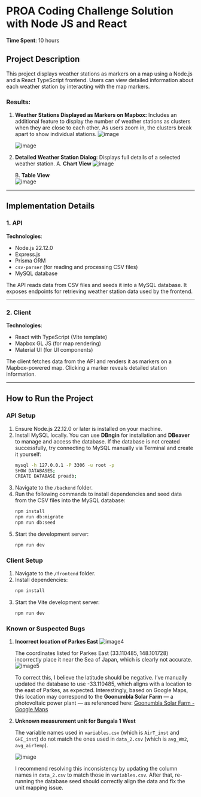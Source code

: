 # PROA Coding Challenge Solution with Node JS and React

**Time Spent**: 10 hours

## Project Description

This project displays weather stations as markers on a map using a Node.js and a React TypeScript frontend. Users can view detailed information about each weather station by interacting with the map markers.

### Results:
1. **Weather Stations Displayed as Markers on Mapbox:**
   Includes an additional feature to display the number of weather stations as clusters when they are close to each other. As users zoom in, the clusters break apart to show individual stations.
   ![image](https://github.com/user-attachments/assets/9b02d315-79db-4c96-a71c-025b3f66a478)

   ![image](https://github.com/user-attachments/assets/71dbe973-1639-42ac-b8b5-478aff9f3163)


2. **Detailed Weather Station Dialog**: Displays full details of a selected weather station.
   A. **Chart View**
   ![image](https://github.com/user-attachments/assets/156f1e0a-1644-41d1-8448-e4bc284f87c2)

   B. **Table View**  
   ![image](https://github.com/user-attachments/assets/4ecb5279-f30b-4a96-9b83-e75ad0a43afe)

---

## Implementation Details

### 1. API

**Technologies**:
- Node.js 22.12.0
- Express.js
- Prisma ORM
- `csv-parser` (for reading and processing CSV files)
- MySQL database

The API reads data from CSV files and seeds it into a MySQL database. It exposes endpoints for retrieving weather station data used by the frontend.

---

### 2. Client
**Technologies**:
- React with TypeScript (Vite template)
- Mapbox GL JS (for map rendering)
- Material UI (for UI components)

The client fetches data from the API and renders it as markers on a Mapbox-powered map. Clicking a marker reveals detailed station information.

---

## How to Run the Project

### API Setup

1. Ensure Node.js 22.12.0 or later is installed on your machine.
2. Install MySQL locally. You can use **DBngin** for installation and **DBeaver** to manage and access the database. If the database is not created successfully, try connecting to MySQL manually via Terminal and create it yourself:
   ```bash
   mysql -h 127.0.0.1 -P 3306 -u root -p
   SHOW DATABASES;
   CREATE DATABASE proadb;
3. Navigate to the `/backend` folder.
4. Run the following commands to install dependencies and seed data from the CSV files into the MySQL database:
   ```bash
   npm install
   npm run db:migrate
   npm run db:seed
   
4. Start the development server:
   ```bash
   npm run dev

### Client Setup
1. Navigate to the `/frontend` folder.
2. Install dependencies:
   ```bash
   npm install

3. Start the Vite development server:
   ```bash
   npm run dev

### Known or Suspected Bugs
1. **Incorrect location of Parkes East**
   ![image4](https://github.com/user-attachments/assets/6a6b0f49-6893-493a-ba53-541c45677455)

   The coordinates listed for Parkes East (33.110485, 148.101728) incorrectly place it near the Sea of Japan, which is clearly not accurate.
   ![image5](https://github.com/user-attachments/assets/26cb2faf-080c-4d3f-92f1-be2a70d0b7c3)

   To correct this, I believe the latitude should be negative. I’ve manually updated the database to use -33.110485, which aligns with a location to the east of Parkes, as expected. Interestingly, based on Google Maps, this location may correspond to the **Goonumbla Solar Farm** — a photovoltaic power plant — as referenced here: [Goonumbla Solar Farm - Google Maps](https://maps.app.goo.gl/jUP3AJE5mnkKmvck7)

2. **Unknown measurement unit for Bungala 1 West**
   
   The variable names used in `variables.csv` (which is `AirT_inst` and `GHI_inst`) do not match the ones used in `data_2.csv` (which is `avg_Wm2`, `avg_airTemp`).
   
   ![image](https://github.com/user-attachments/assets/9886ba7d-20de-4b9a-a9c1-44c2cd5e7ff8)

   I recommend resolving this inconsistency by updating the column names in `data_2.csv` to match those in `variables.csv`. After that, re-running the database seed should correctly align the data and fix the unit mapping issue.
